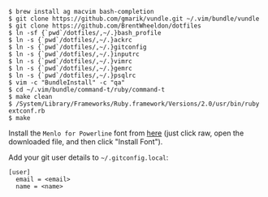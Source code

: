 ```
$ brew install ag macvim bash-completion
$ git clone https://github.com/gmarik/vundle.git ~/.vim/bundle/vundle
$ git clone https://github.com/BrentWheeldon/dotfiles
$ ln -sf {`pwd`/dotfiles/,~/.}bash_profile
$ ln -s {`pwd`/dotfiles/,~/.}ackrc
$ ln -s {`pwd`/dotfiles/,~/.}gitconfig
$ ln -s {`pwd`/dotfiles/,~/.}inputrc
$ ln -s {`pwd`/dotfiles/,~/.}vimrc
$ ln -s {`pwd`/dotfiles/,~/.}gemrc
$ ln -s {`pwd`/dotfiles/,~/.}psqlrc
$ vim -c "BundleInstall" -c "qa"
$ cd ~/.vim/bundle/command-t/ruby/command-t
$ make clean
$ /System/Library/Frameworks/Ruby.framework/Versions/2.0/usr/bin/ruby extconf.rb
$ make
```

Install the `Menlo for Powerline` font from [here](https://github.com/abertsch/Menlo-for-Powerline/blob/master/Menlo%20for%20Powerline.ttf) (just click raw, open the downloaded file, and then click "Install Font").

Add your git user details to `~/.gitconfig.local`:

```
[user]
  email = <email>
  name = <name>
```
